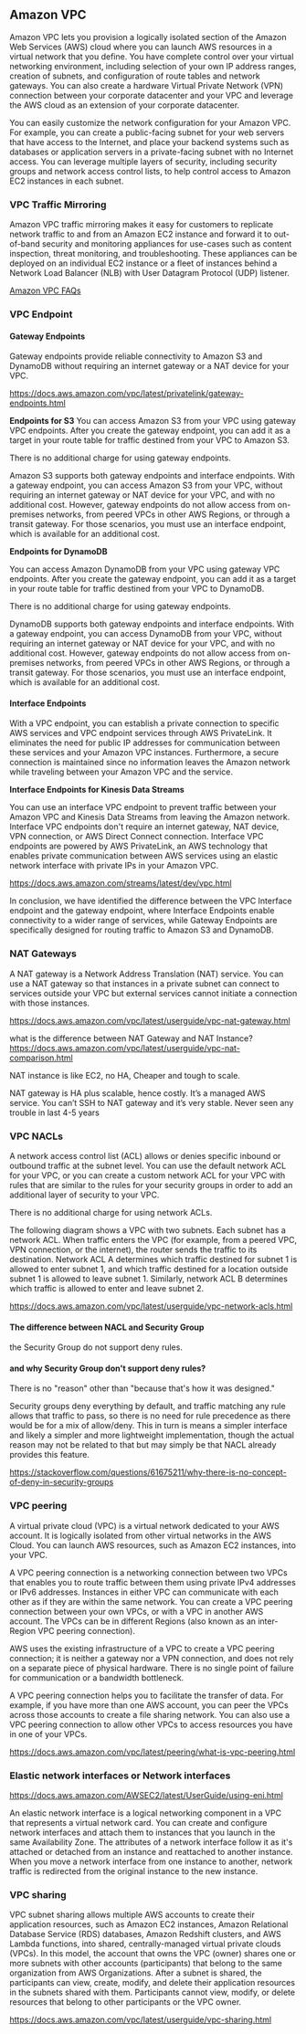## Amazon VPC

Amazon VPC lets you provision a logically isolated section of the Amazon Web Services (AWS) cloud where you can launch AWS resources in a virtual network that you define. You have complete control over your virtual networking environment, including selection of your own IP address ranges, creation of subnets, and configuration of route tables and network gateways. You can also create a hardware Virtual Private Network (VPN) connection between your corporate datacenter and your VPC and leverage the AWS cloud as an extension of your corporate datacenter.

You can easily customize the network configuration for your Amazon VPC. For example, you can create a public-facing subnet for your web servers that have access to the Internet, and place your backend systems such as databases or application servers in a private-facing subnet with no Internet access. You can leverage multiple layers of security, including security groups and network access control lists, to help control access to Amazon EC2 instances in each subnet.

### VPC Traffic Mirroring

Amazon VPC traffic mirroring makes it easy for customers to replicate network traffic to and from an Amazon EC2 instance and forward it to out-of-band security and monitoring appliances for use-cases such as content inspection, threat monitoring, and troubleshooting. These appliances can be deployed on an individual EC2 instance or a fleet of instances behind a Network Load Balancer (NLB) with User Datagram Protocol (UDP) listener.

[Amazon VPC FAQs](https://aws.amazon.com/vpc/faqs/)

### VPC Endpoint

#### Gateway Endpoints

Gateway endpoints provide reliable connectivity to Amazon S3 and DynamoDB without requiring an internet gateway or a NAT device for your VPC.

https://docs.aws.amazon.com/vpc/latest/privatelink/gateway-endpoints.html

**Endpoints for S3**
You can access Amazon S3 from your VPC using gateway VPC endpoints. After you create the gateway endpoint, you can add it as a target in your route table for traffic destined from your VPC to Amazon S3.

There is no additional charge for using gateway endpoints.

Amazon S3 supports both gateway endpoints and interface endpoints. With a gateway endpoint, you can access Amazon S3 from your VPC, without requiring an internet gateway or NAT device for your VPC, and with no additional cost. However, gateway endpoints do not allow access from on-premises networks, from peered VPCs in other AWS Regions, or through a transit gateway. For those scenarios, you must use an interface endpoint, which is available for an additional cost. 

**Endpoints for DynamoDB**

You can access Amazon DynamoDB from your VPC using gateway VPC endpoints. After you create the gateway endpoint, you can add it as a target in your route table for traffic destined from your VPC to DynamoDB.

There is no additional charge for using gateway endpoints.

DynamoDB supports both gateway endpoints and interface endpoints. With a gateway endpoint, you can access DynamoDB from your VPC, without requiring an internet gateway or NAT device for your VPC, and with no additional cost. However, gateway endpoints do not allow access from on-premises networks, from peered VPCs in other AWS Regions, or through a transit gateway. For those scenarios, you must use an interface endpoint, which is available for an additional cost.

#### Interface Endpoints

With a VPC endpoint, you can establish a private connection to specific AWS services and VPC endpoint services through AWS PrivateLink. It eliminates the need for public IP addresses for communication between these services and your Amazon VPC instances. Furthermore, a secure connection is maintained since no information leaves the Amazon network while traveling between your Amazon VPC and the service.

**Interface Endpoints for Kinesis Data Streams**

You can use an interface VPC endpoint to prevent traffic between your Amazon VPC and Kinesis Data Streams from leaving the Amazon network. Interface VPC endpoints don't require an internet gateway, NAT device, VPN connection, or AWS Direct Connect connection. Interface VPC endpoints are powered by AWS PrivateLink, an AWS technology that enables private communication between AWS services using an elastic network interface with private IPs in your Amazon VPC.

https://docs.aws.amazon.com/streams/latest/dev/vpc.html

In conclusion, we have identified the difference between the VPC Interface endpoint and the gateway endpoint, where Interface Endpoints enable connectivity to a wider range of services, while Gateway Endpoints are specifically designed for routing traffic to Amazon S3 and DynamoDB. 

### NAT Gateways

A NAT gateway is a Network Address Translation (NAT) service. You can use a NAT gateway so that instances in a private subnet can connect to services outside your VPC but external services cannot initiate a connection with those instances.

https://docs.aws.amazon.com/vpc/latest/userguide/vpc-nat-gateway.html


what is the difference between NAT Gateway and NAT Instance? https://docs.aws.amazon.com/vpc/latest/userguide/vpc-nat-comparison.html

NAT instance is like EC2, no HA, Cheaper and tough to scale.

NAT gateway is HA plus scalable, hence costly. It’s a managed AWS service. You can’t SSH to NAT gateway and it’s very stable. Never seen any trouble in last 4-5 years

### VPC NACLs

A network access control list (ACL) allows or denies specific inbound or outbound traffic at the subnet level. You can use the default network ACL for your VPC, or you can create a custom network ACL for your VPC with rules that are similar to the rules for your security groups in order to add an additional layer of security to your VPC.

There is no additional charge for using network ACLs.

The following diagram shows a VPC with two subnets. Each subnet has a network ACL. When traffic enters the VPC (for example, from a peered VPC, VPN connection, or the internet), the router sends the traffic to its destination. Network ACL A determines which traffic destined for subnet 1 is allowed to enter subnet 1, and which traffic destined for a location outside subnet 1 is allowed to leave subnet 1. Similarly, network ACL B determines which traffic is allowed to enter and leave subnet 2.

https://docs.aws.amazon.com/vpc/latest/userguide/vpc-network-acls.html

#### The difference between NACL and Security Group

the Security Group do not support deny rules.

#### and why Security Group don't support deny rules?

There is no "reason" other than "because that's how it was designed."

Security groups deny everything by default, and traffic matching any rule allows that traffic to pass, so there is no need for rule precedence as there would be for a mix of allow/deny. This in turn is means a simpler interface and likely a simpler and more lightweight implementation, though the actual reason may not be related to that but may simply be that NACL already provides this feature.

https://stackoverflow.com/questions/61675211/why-there-is-no-concept-of-deny-in-security-groups


### VPC peering 

A virtual private cloud (VPC) is a virtual network dedicated to your AWS account. It is logically isolated from other virtual networks in the AWS Cloud. You can launch AWS resources, such as Amazon EC2 instances, into your VPC.

A VPC peering connection is a networking connection between two VPCs that enables you to route traffic between them using private IPv4 addresses or IPv6 addresses. Instances in either VPC can communicate with each other as if they are within the same network. You can create a VPC peering connection between your own VPCs, or with a VPC in another AWS account. The VPCs can be in different Regions (also known as an inter-Region VPC peering connection).

AWS uses the existing infrastructure of a VPC to create a VPC peering connection; it is neither a gateway nor a VPN connection, and does not rely on a separate piece of physical hardware. There is no single point of failure for communication or a bandwidth bottleneck.

A VPC peering connection helps you to facilitate the transfer of data. For example, if you have more than one AWS account, you can peer the VPCs across those accounts to create a file sharing network. You can also use a VPC peering connection to allow other VPCs to access resources you have in one of your VPCs.

https://docs.aws.amazon.com/vpc/latest/peering/what-is-vpc-peering.html

### Elastic network interfaces or Network interfaces

https://docs.aws.amazon.com/AWSEC2/latest/UserGuide/using-eni.html

An elastic network interface is a logical networking component in a VPC that represents a virtual network card. You can create and configure network interfaces and attach them to instances that you launch in the same Availability Zone. The attributes of a network interface follow it as it's attached or detached from an instance and reattached to another instance. When you move a network interface from one instance to another, network traffic is redirected from the original instance to the new instance.


### VPC sharing

VPC subnet sharing allows multiple AWS accounts to create their application resources, such as Amazon EC2 instances, Amazon Relational Database Service (RDS) databases, Amazon Redshift clusters, and AWS Lambda functions, into shared, centrally-managed virtual private clouds (VPCs). In this model, the account that owns the VPC (owner) shares one or more subnets with other accounts (participants) that belong to the same organization from AWS Organizations. After a subnet is shared, the participants can view, create, modify, and delete their application resources in the subnets shared with them. Participants cannot view, modify, or delete resources that belong to other participants or the VPC owner.

https://docs.aws.amazon.com/vpc/latest/userguide/vpc-sharing.html
